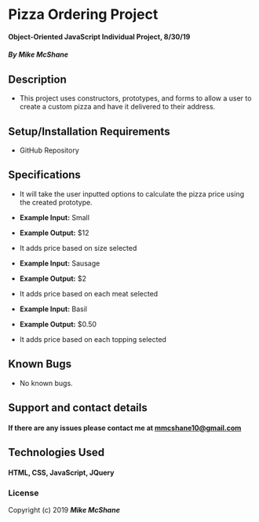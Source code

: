 # Pizza Ordering Project

#### Object-Oriented JavaScript Individual Project, 8/30/19

##### By Mike McShane

## Description

* This project uses constructors, prototypes, and forms to allow a user to create a custom pizza and have it delivered to their address.

## Setup/Installation Requirements

* GitHub Repository

## Specifications

* It will take the user inputted options to calculate the pizza price using the created prototype.

* **Example Input:** Small
* **Example Output:** $12

* It adds price based on size selected

* **Example Input:** Sausage
* **Example Output:** $2

* It adds price based on each meat selected

* **Example Input:** Basil
* **Example Output:** $0.50

* It adds price based on each topping selected

## Known Bugs

* No known bugs.

## Support and contact details

#### If there are any issues please contact me at mmcshane10@gmail.com

## Technologies Used

#### HTML, CSS, JavaScript, JQuery

### License

Copyright (c) 2019 **_Mike McShane_**

